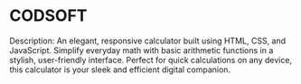 # CODSOFT
Description:   An elegant, responsive calculator built using HTML, CSS, and JavaScript. Simplify everyday math with basic arithmetic functions in a stylish, user-friendly interface. Perfect for quick calculations on any device, this calculator is your sleek and efficient digital companion.

